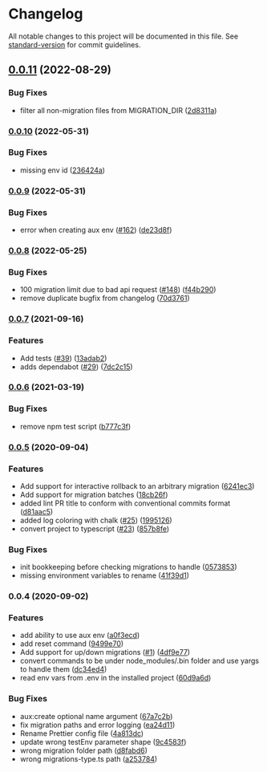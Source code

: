 # Changelog

All notable changes to this project will be documented in this file. See [standard-version](https://github.com/conventional-changelog/standard-version) for commit guidelines.

## [0.0.11](https://github.com/prototypsthlm/contentful-migrator-programme/compare/v0.0.10...v0.0.11) (2022-08-29)


### Bug Fixes

* filter all non-migration files from MIGRATION_DIR ([2d8311a](https://github.com/prototypsthlm/contentful-migrator-programme/commit/2d8311ac3ba5c18dab6fb4ad5f7e30995289abec))

### [0.0.10](https://github.com/prototypsthlm/contentful-migrator-programme/compare/v0.0.9...v0.0.10) (2022-05-31)


### Bug Fixes

* missing env id ([236424a](https://github.com/prototypsthlm/contentful-migrator-programme/commit/236424a708b7abf9852ae7090b69fe666192c702))

### [0.0.9](https://github.com/prototypsthlm/contentful-migrator-programme/compare/v0.0.8...v0.0.9) (2022-05-31)


### Bug Fixes

* error when creating aux env ([#162](https://github.com/prototypsthlm/contentful-migrator-programme/issues/162)) ([de23d8f](https://github.com/prototypsthlm/contentful-migrator-programme/commit/de23d8f11736759e957e3ea3f1f54651b4b3dccf))

### [0.0.8](https://github.com/prototypsthlm/contentful-migrator-programme/compare/v0.0.7...v0.0.8) (2022-05-25)


### Bug Fixes

* 100 migration limit due to bad api request ([#148](https://github.com/prototypsthlm/contentful-migrator-programme/issues/148)) ([f44b290](https://github.com/prototypsthlm/contentful-migrator-programme/commit/f44b290ae0e752cb7caca45485b18bb6ae801f06))
* remove duplicate bugfix from changelog ([70d3761](https://github.com/prototypsthlm/contentful-migrator-programme/commit/70d376188c5130dc48efe8b7c1c749bdf748f38c))

### [0.0.7](https://github.com/prototypsthlm/contentful-migrator-programme/compare/v0.0.5...v0.0.7) (2021-09-16)


### Features

* Add tests ([#39](https://github.com/prototypsthlm/contentful-migrator-programme/issues/39)) ([13adab2](https://github.com/prototypsthlm/contentful-migrator-programme/commit/13adab2c0bdf0f3c743c78b4cffc0f8cb23e05cf))
* adds dependabot ([#29](https://github.com/prototypsthlm/contentful-migrator-programme/issues/29)) ([7dc2c15](https://github.com/prototypsthlm/contentful-migrator-programme/commit/7dc2c15315bb11c359cb4648a5abf2e4964e2d79))

### [0.0.6](https://github.com/prototypsthlm/contentful-migrator-programme/compare/v0.0.5...v0.0.6) (2021-03-19)


### Bug Fixes

* remove npm test script ([b777c3f](https://github.com/prototypsthlm/contentful-migrator-programme/commit/b777c3fe1e88a9a98669106cc07e77bf661562a3))

### [0.0.5](https://github.com/prototypsthlm/contentful-migrator-programme/compare/v0.0.4...v0.0.5) (2020-09-04)


### Features

* Add support for interactive rollback to an arbitrary migration ([6241ec3](https://github.com/prototypsthlm/contentful-migrator-programme/commit/6241ec38479054b8d2680f448dc5c723c883ba28))
* Add support for migration batches ([18cb26f](https://github.com/prototypsthlm/contentful-migrator-programme/commit/18cb26f3a6a7a34436af413951182ccec0be6a1f))
* added lint PR title to conform with conventional commits format ([d81aac5](https://github.com/prototypsthlm/contentful-migrator-programme/commit/d81aac51ed2ca3e9563d3d952f08dfd9dfab5f6e))
* added log coloring with chalk ([#25](https://github.com/prototypsthlm/contentful-migrator-programme/issues/25)) ([1995126](https://github.com/prototypsthlm/contentful-migrator-programme/commit/199512608ed96bfa142c41dbddcddddb2d5b2a06))
* convert project to typescript ([#23](https://github.com/prototypsthlm/contentful-migrator-programme/issues/23)) ([857b8fe](https://github.com/prototypsthlm/contentful-migrator-programme/commit/857b8fef109f81c7346cb5c44dc6d365c6ba2df7))


### Bug Fixes

* init bookkeeping before checking migrations to handle ([0573853](https://github.com/prototypsthlm/contentful-migrator-programme/commit/0573853ea8fd2c37e4da0658f2b4f6496d2a29d8))
* missing environment variables to rename ([41f39d1](https://github.com/prototypsthlm/contentful-migrator-programme/commit/41f39d180b69f375d43c8ab39b5f01dbb1a00294))

### 0.0.4 (2020-09-02)


### Features

* add ability to use aux env ([a0f3ecd](https://github.com/prototypsthlm/contentful-migrator-programme/commit/a0f3ecd7fc9976d4b61d4a9825ba2a3cfb45c41e))
* add reset command ([9499e70](https://github.com/prototypsthlm/contentful-migrator-programme/commit/9499e70d9051c5a7ac393f562ac73b6424f9a7b1))
* Add support for up/down migrations ([#1](https://github.com/prototypsthlm/contentful-migrator-programme/issues/1)) ([4df9e77](https://github.com/prototypsthlm/contentful-migrator-programme/commit/4df9e7709934353ba4bb3a8862cb9a133dc56c3d))
* convert commands to be under node_modules/.bin folder and use yargs to handle them ([dc34ed4](https://github.com/prototypsthlm/contentful-migrator-programme/commit/dc34ed474bd44c98e9990584fba3b37c2bd13e37))
* read env vars from .env in the installed project ([60d9a6d](https://github.com/prototypsthlm/contentful-migrator-programme/commit/60d9a6d8623a127967b15bc129273a4aab19e8a0))


### Bug Fixes

* aux:create optional name argument ([67a7c2b](https://github.com/prototypsthlm/contentful-migrator-programme/commit/67a7c2b3f9889fb0201867aae766cb035e21e071))
* fix migration paths and error logging ([ea24d11](https://github.com/prototypsthlm/contentful-migrator-programme/commit/ea24d11d84c5577bdc71f0f62bdd17b7fc6a7f80))
* Rename Prettier config file ([4a813dc](https://github.com/prototypsthlm/contentful-migrator-programme/commit/4a813dcbce6edaab2a60e725fc68f8227e66e7c6))
* update wrong testEnv parameter shape ([9c4583f](https://github.com/prototypsthlm/contentful-migrator-programme/commit/9c4583f260fdcaa7c8268c5a5b521e544bb39929))
* wrong migration folder path ([d8fabd6](https://github.com/prototypsthlm/contentful-migrator-programme/commit/d8fabd653fbf8a479c69a7c1a9cc456a0dfb63d9))
* wrong migrations-type.ts path ([a253784](https://github.com/prototypsthlm/contentful-migrator-programme/commit/a2537843d2757828a3f08f1da819d46dda24f853))
